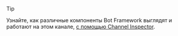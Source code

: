 > [!TIP]
> Узнайте, как различные компоненты Bot Framework выглядят и работают на этом канале, [с помощью Channel Inspector](~/bot-service-channel-inspector.md).